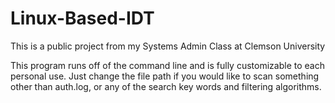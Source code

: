 # Linux-Based-IDT
This is a public project from my Systems Admin Class at Clemson University

This program runs off of the command line and is fully customizable to each personal use. Just change the file path if you would like to scan something other than auth.log, or any of the search key words and filtering algorithms. 
